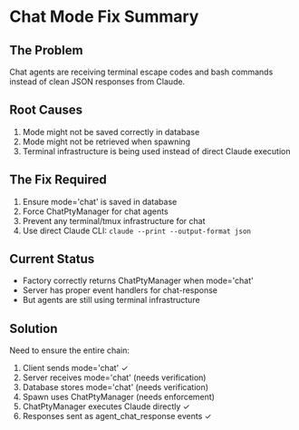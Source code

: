 # Chat Mode Fix Summary

## The Problem
Chat agents are receiving terminal escape codes and bash commands instead of clean JSON responses from Claude.

## Root Causes
1. Mode might not be saved correctly in database
2. Mode might not be retrieved when spawning
3. Terminal infrastructure is being used instead of direct Claude execution

## The Fix Required
1. Ensure mode='chat' is saved in database
2. Force ChatPtyManager for chat agents
3. Prevent any terminal/tmux infrastructure for chat
4. Use direct Claude CLI: `claude --print --output-format json`

## Current Status
- Factory correctly returns ChatPtyManager when mode='chat'
- Server has proper event handlers for chat-response
- But agents are still using terminal infrastructure

## Solution
Need to ensure the entire chain:
1. Client sends mode='chat' ✓
2. Server receives mode='chat' (needs verification)
3. Database stores mode='chat' (needs verification)
4. Spawn uses ChatPtyManager (needs enforcement)
5. ChatPtyManager executes Claude directly ✓
6. Responses sent as agent_chat_response events ✓